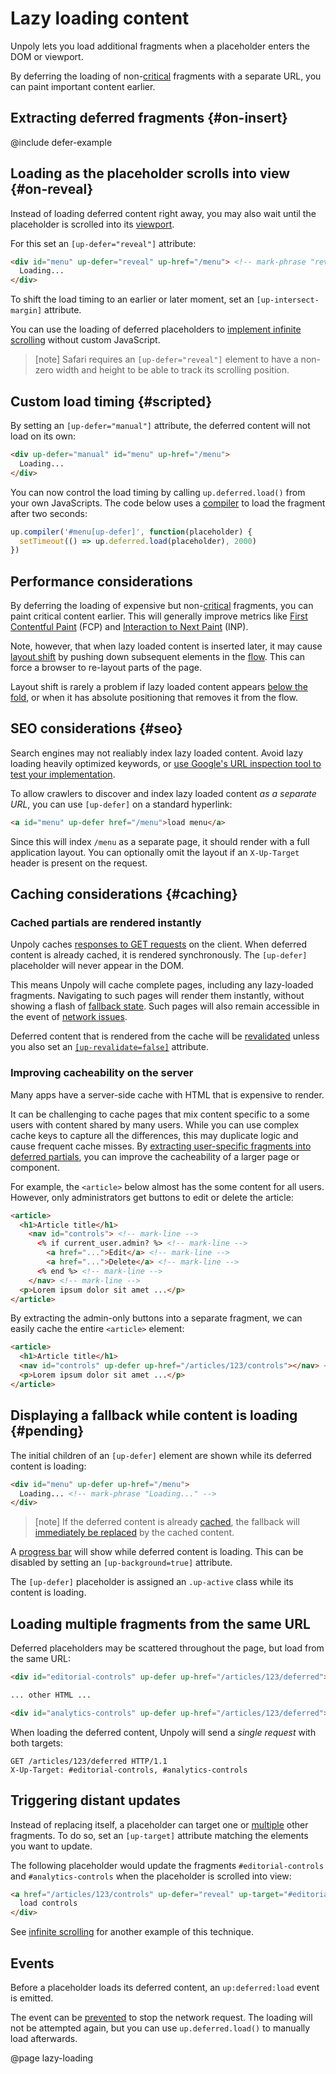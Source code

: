 Lazy loading content
====================

Unpoly lets you load additional fragments when a placeholder enters the DOM or viewport.

By deferring the loading of non-[critical](https://developer.mozilla.org/en-US/docs/Web/Performance/Critical_rendering_path) fragments
with a separate URL, you can paint important content earlier.


## Extracting deferred fragments {#on-insert}

@include defer-example

## Loading as the placeholder scrolls into view {#on-reveal}

Instead of loading deferred content right away, you may also wait until the placeholder is scrolled into its [viewport](/up.viewport).

For this set an `[up-defer="reveal"]` attribute:

```html
<div id="menu" up-defer="reveal" up-href="/menu"> <!-- mark-phrase "reveal" -->
  Loading...
</div>
```

To shift the load timing to an earlier or later moment, set an `[up-intersect-margin]` attribute.

You can use the loading of deferred placeholders to [implement infinite scrolling](/infinite-scrolling) without custom JavaScript.

> [note]
> Safari requires an `[up-defer="reveal"]` element to have a non-zero width and height to be able to
> track its scrolling position.


## Custom load timing {#scripted}

By setting an `[up-defer="manual"]` attribute, the deferred content will not load on its own:

```html
<div up-defer="manual" id="menu" up-href="/menu">
  Loading...
</div>
```

You can now control the load timing by calling `up.deferred.load()` from your own JavaScripts.
The code below uses a [compiler](/up.compiler) to load the fragment after two seconds:

```js
up.compiler('#menu[up-defer]', function(placeholder) {
  setTimeout(() => up.deferred.load(placeholder), 2000)
})
```


## Performance considerations

By deferring the loading of expensive but non-[critical](https://developer.mozilla.org/en-US/docs/Web/Performance/Critical_rendering_path) fragments,
you can paint critical content earlier. This will generally improve metrics like 
[First Contentful Paint](https://developer.chrome.com/docs/lighthouse/performance/first-contentful-paint) (FCP) and 
[Interaction to Next Paint](https://web.dev/articles/inp) (INP).

Note, however, that when lazy loaded content is inserted later, it may cause [layout shift](https://web.dev/articles/cls) by pushing
down subsequent elements in the [flow](https://developer.mozilla.org/en-US/docs/Learn/CSS/CSS_layout/Normal_Flow).
This can force a browser to re-layout parts of the page.

Layout shift is rarely a problem if lazy loaded content appears [below the fold](https://www.abtasty.com/blog/above-the-fold/),
or when it has absolute positioning that removes it from the flow.


## SEO considerations {#seo}

Search engines may not realiably index lazy loaded content. Avoid lazy loading heavily optimized keywords,
or [use Google's URL inspection tool to test your implementation](https://developers.google.com/search/docs/crawling-indexing/javascript/lazy-loading). 

To allow crawlers to discover and index lazy loaded content *as a separate URL*, you can use `[up-defer]` on a standard hyperlink:

```html
<a id="menu" up-defer href="/menu">load menu</a>
```

Since this will index `/menu` as a separate page, it should render with a full application layout. You can optionally
omit the layout if an `X-Up-Target` header is present on the request.



## Caching considerations {#caching}


### Cached partials are rendered instantly

Unpoly caches [responses to GET requests](/caching) on the client. When deferred content is already cached, it is rendered synchronously.
The `[up-defer]` placeholder will never appear in the DOM.

This means Unpoly will cache complete pages, including any lazy-loaded fragments. Navigating to such pages will render them instantly,
without showing a flash of [fallback state](#pending). Such pages will also remain accessible in the event of [network issues](/network-issues).

Deferred content that is rendered from the cache will be [revalidated](/caching#revalidation) unless you also set an
[`[up-revalidate=false]`](/a-up-follow#up-revalidate) attribute.


### Improving cacheability on the server

Many apps have a server-side cache with HTML that is expensive to render.

It can be challenging to cache pages that mix content specific to a some users with content shared by many users.
While you can use complex cache keys to capture all the differences, this may duplicate logic and cause frequent cache misses.
By [extracting user-specific fragments into deferred partials](#on-insert), you can improve the cacheability of a larger page or component.

For example, the `<article>` below almost has the some content for all users. However, only administrators
get buttons to edit or delete the article:

```html
<article>
  <h1>Article title</h1>
    <nav id="controls"> <!-- mark-line -->
      <% if current_user.admin? %> <!-- mark-line -->
        <a href="...">Edit</a> <!-- mark-line -->
        <a href="...">Delete</a> <!-- mark-line -->
      <% end %> <!-- mark-line -->
    </nav> <!-- mark-line -->
  <p>Lorem ipsum dolor sit amet ...</p>
</article>
```

By extracting the admin-only buttons into a separate fragment, we can easily cache the entire `<article>`
element:

```html
<article>
  <h1>Article title</h1>
  <nav id="controls" up-defer up-href="/articles/123/controls"></nav> <!-- mark-line -->
  <p>Lorem ipsum dolor sit amet ...</p>
</article>
```



## Displaying a fallback while content is loading {#pending}

The initial children of an `[up-defer]` element are shown while its deferred content is loading:

```html
<div id="menu" up-defer up-href="/menu">
  Loading... <!-- mark-phrase "Loading..." -->
</div>
```

> [note]
> If the deferred content is already [cached](/caching), the fallback will [immediately be replaced](#cached-partials-are-rendered-instantly) by the cached content.

A [progress bar](/loading-indicators) will show while deferred content is loading. This can be disabled by setting an `[up-background=true]` attribute.

The `[up-defer]` placeholder is assigned an `.up-active` class while its content is loading.



## Loading multiple fragments from the same URL

Deferred placeholders may be scattered throughout the page, but load from the same URL:


```html
<div id="editorial-controls" up-defer up-href="/articles/123/deferred"></div> <!-- mark-phrase "#editorial-controls" -->

... other HTML ...

<div id="analytics-controls" up-defer up-href="/articles/123/deferred"></div> <!-- mark-phrase "#analytics-controls" -->
```

When loading the deferred content, Unpoly will send a *single request* with both targets:

```http
GET /articles/123/deferred HTTP/1.1
X-Up-Target: #editorial-controls, #analytics-controls
```


## Triggering distant updates

Instead of replacing itself, a placeholder can target one or [multiple](/targeting-fragments#updating-multiple-fragments) other fragments.
To do so, set an `[up-target]` attribute matching the elements you want to update.

The following placeholder would update the fragments `#editorial-controls` and `#analytics-controls` when
the placeholder is scrolled into view:

```html
<a href="/articles/123/controls" up-defer="reveal" up-target="#editorial-controls, #analytics-controls"> <!-- mark-phrase "up-target" -->
  load controls
</div>
```

See [infinite scrolling](/infinite-scrolling) for another example of this technique.


## Events

Before a placeholder loads its deferred content, an `up:deferred:load` event is emitted.

The event can be [prevented](/up:deferred:load#event.preventDefault) to stop the network request.
The loading will not be attempted again, but you can use `up.deferred.load()` to manually load afterwards.



@page lazy-loading
